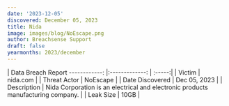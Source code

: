 ```yaml
---
date: '2023-12-05'
discovered: December 05, 2023
title: Nida
image: images/blog/NoEscape.png
author: Breachsense Support
draft: false
yearmonths: 2023/december
---
```



| Data Breach Report
------------:     |:-------------:    | :-----:|
| Victim      | nida.com      | 
| Threat Actor      | NoEscape      | 
| Date Discovered      | Dec 05, 2023      | 
| Description      | Nida Corporation is an electrical and electronic products manufacturing company.      | 
| Leak Size      | 10GB      | 

